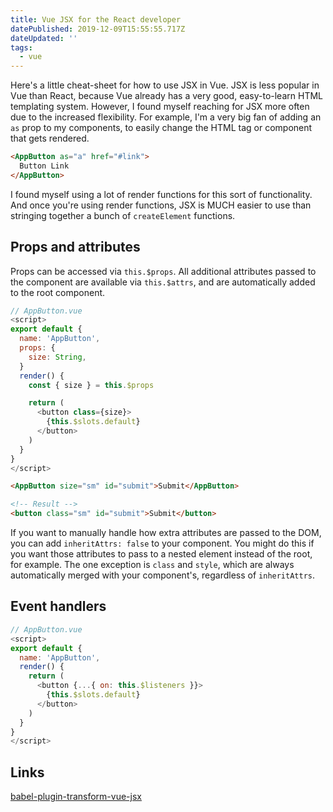 ```yaml
---
title: Vue JSX for the React developer
datePublished: 2019-12-09T15:55:55.717Z
dateUpdated: ''
tags:
  - vue
---
```

Here's a little cheat-sheet for how to use JSX in Vue. JSX is less popular in Vue than React, because Vue already has a very good, easy-to-learn HTML templating system. However, I found myself reaching for JSX more often due to the increased flexibility. For example, I'm a very big fan of adding an `as` prop to my components, to easily change the HTML tag or component that gets rendered.

```html
<AppButton as="a" href="#link">
  Button Link
</AppButton>
```

I found myself using a lot of render functions for this sort of functionality. And once you're using render functions, JSX is MUCH easier to use than stringing together a bunch of `createElement` functions.

## Props and attributes

Props can be accessed via `this.$props`. All additional attributes passed to the component are available via `this.$attrs`, and are automatically added to the root component.

```js
// AppButton.vue
<script>
export default {
  name: 'AppButton',
  props: {
    size: String,
  }
  render() {
    const { size } = this.$props

    return (
      <button class={size}>
        {this.$slots.default}
      </button>
    )
  }
}
</script>
```

```html
<AppButton size="sm" id="submit">Submit</AppButton>

<!-- Result -->
<button class="sm" id="submit">Submit</button>
```

If you want to manually handle how extra attributes are passed to the DOM, you can add `inheritAttrs: false` to your component. You might do this if you want those attributes to pass to a nested element instead of the root, for example. The one exception is `class` and `style`, which are always automatically merged with your component's, regardless of `inheritAttrs`.

## Event handlers

```js
// AppButton.vue
<script>
export default {
  name: 'AppButton',
  render() {
    return (
      <button {...{ on: this.$listeners }}>
        {this.$slots.default}
      </button>
    )
  }
}
</script>
```

## Links

[babel-plugin-transform-vue-jsx](https://github.com/vuejs/babel-plugin-transform-vue-jsx)

